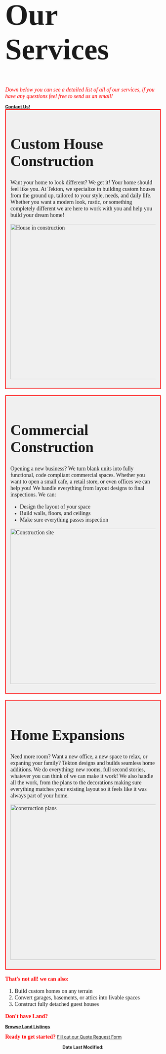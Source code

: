 <!DOCTYPE html>
<html>
<body>

<font face="Elephant" size="7">
  <h1>Our Services</h1>
</font>


<!--Email -->
<font face="Georgia" size="4">
  <i style="color: red;">Down below you can see a detailed list of all of our services, if you have any questions feel free to send us an email! </i>
</font>

<p></p>

<a href="mailto:TektonConstruction@gmail.com" style="text-decoration: underline; font-weight: bold;">
  Contact Us!
</a>

<!--First service Custom House construction -->
<div style="border: 2px solid red; background-color: #f0f0f0; padding: 15px; margin-bottom: 20px;">
<font face="Elephant" size="5">
  <h1>Custom House Construction</h1>
</font>


<font face="Georgia" size="4">
  <p>Want your home to look different? We get it! Your home should feel like you. At Tekton, we specialize in building custom houses from the ground up, tailored to your style, needs, and daily life. Whether you want a modern look, rustic, or something completely different we are here to work with you and help you build your dream home!
</p>

  <img src="https://images.pexels.com/photos/534220/pexels-photo-534220.jpeg" alt="House in construction" width="500" style="display: block; margin: 0 auto 15px auto;">
</font>
</div>


<!--Second service Commercial construction -->

<div style="border: 2px solid red; background-color: #f0f0f0; padding: 15px; margin-bottom: 20px;">
<font face="Elephant" size="5">
  <h1>Commercial Construction</h1>
</font>

<font face="Georgia" size="4">
  <p>Opening a new business? We turn blank units into fully functional, code compliant commercial spaces. Whether you want to open a small cafe, a retail store, or even offices we can help you! We handle everything from layout designs to final inspections. We can:
</p>

<ul>
  <li>Design the layout of your space</li>
  <li>Build walls, floors, and ceilings</li>
  <li>Make sure everything passes inspection</li>
</ul>

  <img src="https://images.pexels.com/photos/1463917/pexels-photo-1463917.jpeg" alt="Construction site" width="500" style="display: block; margin: 0 auto 15px auto;">
</font>
</div>

<!--Third service Home expansions -->

<div style="border: 2px solid red; background-color: #f0f0f0; padding: 15px; margin-bottom: 20px;">
<font face="Elephant" size="5">
  <h1>Home Expansions</h1>
</font>

<font face="Georgia" size="4">
  <p>Need more room? Want a new office, a new space to relax, or expaning your family? Tekton designs and builds seamless home additions. We do everything: new rooms, full second stories, whatever you can think of we can make it work! We also handle all the work, from the plans to the decorations making sure everything matches your existing layout so it feels like it was always part of your home. 
</p>

  <img src="https://images.pexels.com/photos/271667/pexels-photo-271667.jpeg" alt="construction plans" width="500" style="display: block; margin: 0 auto 15px auto;">
</font>
</div>

<p></p>

<!--Extra Services -->
<font face="Georgia" size="4">
  <b style="color: red;">That's not all! we can also: </b>

  <ol>
    <li>Build custom homes on any terrain</li>
    <li>Convert garages, basements, or attics into livable spaces</li>
    <li>Construct fully detached guest houses</li>
  </ol>
</font>

<!-- Terrain stuff-->
<p></p>
<font face="Georgia" size="4">
  <b style="color: red;">Don't have Land? </b>
</font>

<b><a href="https://www.landwatch.com/" target="_blank">Browse Land Listings</a></b>

<font face="Georgia" size="4">
  <b style="color: red;">Ready to get started? </b>
</font>
<a href="files/tekton_quote_request_form.pdf" download>Fill out our Quote Request Form</a>
<!--Date last modified -->

<p style="text-align: center;">
  <b>Date Last Modified:</b> <span id="lastModified"></span>
</p>

<script>
  document.getElementById("lastModified").textContent = document.lastModified;
</script>
</body>
</html>
